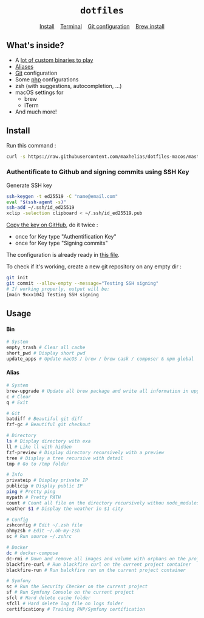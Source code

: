 <h1 align="center">
  <code>dotfiles</code>
</h1>

<p align="center">
  <a href="install.sh">Install</a>&nbsp;&nbsp;&nbsp;
  <a href="console">Terminal</a>&nbsp;&nbsp;&nbsp;
  <a href="git/.gitconfig">Git configuration</a>&nbsp;&nbsp;&nbsp;
  <a href="mac/brew">Brew install</a>
</p>

## What's inside?
 * A [lot of custom binaries to play](bin)
 * [Aliases](console/_aliases)
 * [Git](git/.gitconfig) configuration
 * Some [php](langs/php) configurations
 * zsh (with suggestions, autocompletion, ...)
 * macOS settings for
   - brew
   - iTerm
 * And much more!


## Install

Run this command : 

```sh
curl -s https://raw.githubusercontent.com/maxhelias/dotfiles-macos/master/install.sh | sh
```

### Authentificate to Github and signing commits using SSH Key

Generate SSH key

```sh
ssh-keygen -t ed25519 -C "name@email.com"
eval "$(ssh-agent -s)"
ssh-add ~/.ssh/id_ed25519
xclip -selection clipboard < ~/.ssh/id_ed25519.pub
```

[Copy the key on GitHub](https://github.com/settings/ssh/new), do it twice :
- once for Key type "Authentification Key"
- once for Key type "Signing commits"

The configuration is already ready in [this file](https://github.com/maxhelias/dotfiles-macos/blob/main/git/.gitconfig-work).

To check if it's working, create a new git repository on any empty dir :
```bash
git init
git commit --allow-empty --message="Testing SSH signing"
# If working properly, output will be:
[main 9xxx104] Testing SSH signing
```

## Usage

#### Bin
```bash
# System
empty_trash # Clear all cache
short_pwd # Display short pwd
update_apps # Update macOS / brew / brew cask / composer & npm global
```

#### Alias
```bash
# System
brew-upgrade # Update all brew package and write all information in upgrade-$( date +%F ).log file
c # Clear
q # Exit

# Git
batdiff # Beautiful git diff
fzf-gc # Beautiful git checkout

# Directory
ls # Display directory with exa
ll # Like ll with hidden
fzf-preview # Display directory recursively with a preview
tree # Display a tree recursive with detail
tmp # Go to /tmp folder

# Info
privateip # Display private IP
publicip # Display public IP
ping # Pretty ping
mypath # Pretty PATH 
count # Count all file on the directory recursively withou node_modules, tests, var and vendor
weather $1 # Display the weather in $1 city

# Config
zshconfig # Edit ~/.zsh file
ohmyzsh # Edit ~/.oh-my-zsh
sc # Run source ~/.zshrc

# Docker
dc # docker-compose
dc-rmi # Down and remove all images and volume with orphans on the projet directory
blackfire-curl # Run blackfire curl on the current project container
blackfire-run # Run balckfire run on the current project container

# Symfony
sc # Run the Security Checker on the current project
sf # Run Symfony Console on the current project
sfcl # Hard delete cache folder
sfcll # Hard delete log file on logs folder
certificationy # Training PHP/Symfony certification
```
